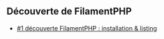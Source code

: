 ## Découverte de FilamentPHP

- [#1 découverte FilamentPHP : installation & listing](https://laravel-france.com/posts/1-decouverte-filamentphp-installation-listing)
